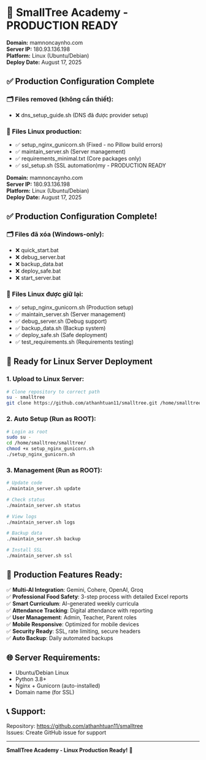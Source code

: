 # 🚀 SmallTree Academy - PRODUCTION READY

**Domain:** mamnoncaynho.com  
**Server IP:** 180.93.136.198  
**Platform:** Linux (Ubuntu/Debian)  
**Deploy Date:** August 17, 2025

## ✅ Production Configuration Complete

### 🗂️ Files removed (không cần thiết):
- ❌ dns_setup_guide.sh (DNS đã được provider setup)

### 🐧 Files Linux production:
- ✅ setup_nginx_gunicorn.sh (Fixed - no Pillow build errors)
- ✅ maintain_server.sh (Server management)  
- ✅ requirements_minimal.txt (Core packages only)
- ✅ ssl_setup.sh (SSL automation)my - PRODUCTION READY

**Domain:** mamnoncaynho.com  
**Server IP:** 180.93.136.198  
**Platform:** Linux (Ubuntu/Debian)  
**Deploy Date:** August 17, 2025

## ✅ Production Configuration Complete!

### 🗂️ Files đã xóa (Windows-only):
- ❌ quick_start.bat
- ❌ debug_server.bat  
- ❌ backup_data.bat
- ❌ deploy_safe.bat
- ❌ start_server.bat

### 🐧 Files Linux được giữ lại:
- ✅ setup_nginx_gunicorn.sh (Production setup)
- ✅ maintain_server.sh (Server management)
- ✅ debug_server.sh (Debug support)
- ✅ backup_data.sh (Backup system)
- ✅ deploy_safe.sh (Safe deployment)
- ✅ test_requirements.sh (Requirements testing)

## 🚀 Ready for Linux Server Deployment

### 1. Upload to Linux Server:

```bash
# Clone repository to correct path
su - smalltree
git clone https://github.com/athanhtuan11/smalltree.git /home/smalltree/smalltree
```

### 2. Auto Setup (Run as ROOT):

```bash
# Login as root
sudo su -
cd /home/smalltree/smalltree/
chmod +x setup_nginx_gunicorn.sh
./setup_nginx_gunicorn.sh
```

### 3. Management (Run as ROOT):
```bash
# Update code
./maintain_server.sh update

# Check status  
./maintain_server.sh status

# View logs
./maintain_server.sh logs

# Backup data
./maintain_server.sh backup

# Install SSL
./maintain_server.sh ssl
```

## 🎯 Production Features Ready:

✅ **Multi-AI Integration**: Gemini, Cohere, OpenAI, Groq  
✅ **Professional Food Safety**: 3-step process with detailed Excel reports  
✅ **Smart Curriculum**: AI-generated weekly curricula  
✅ **Attendance Tracking**: Digital attendance with reporting  
✅ **User Management**: Admin, Teacher, Parent roles  
✅ **Mobile Responsive**: Optimized for mobile devices  
✅ **Security Ready**: SSL, rate limiting, secure headers  
✅ **Auto Backup**: Daily automated backups  

## 🌐 Server Requirements:
- Ubuntu/Debian Linux
- Python 3.8+
- Nginx + Gunicorn (auto-installed)
- Domain name (for SSL)

## 📞 Support:
Repository: https://github.com/athanhtuan11/smalltree  
Issues: Create GitHub issue for support

---
**SmallTree Academy - Linux Production Ready!** 🌳

